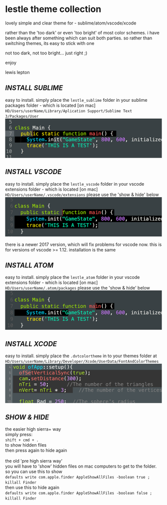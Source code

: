 # lestle theme collection
lovely simple and clear theme for - sublime/atom/vscode/xcode

rather than the 'too dark' or even 'too bright' of most color schemes. i have been always after something which can suit both parties.
so rather than switching themes, its easy to stick with one

not too dark, not too bright... just right ;)

enjoy

lewis lepton

***INSTALL SUBLIME***
---
easy to install. simply place the `lestle_sublime` folder in your sublime packages folder - which is located [on mac]
`HD/Users/userName/Library/Aplication Support/Sublime Text 3/Packages/User`
![image](sublime.png)

***INSTALL VSCODE***
---
easy to install. simply place the `lestle_vscode` folder in your vscode extensions folder - which is located [on mac]
`HD/Users/userName/.vscode/extensions`
please use the 'show & hide' below
![image](vscode.png)

there is a newer 2017 version, which will fix problems for vscode now. this is for versions of vscode >= 1.12. installation is the same

***INSTALL ATOM***
---
easy to install. simply place the `lestle_atom` folder in your vscode extensions folder - which is located [on mac]
`HD/Users/userName/.atom/packages`
please use the 'show & hide' below
![image](atom.png)

***INSTALL XCODE***
---
easy to install. simply place the `.dvtcolortheme` in to your themes folder at
`HD/Users/userName/Library/Developer/Xcode/UserData/FontAndColorThemes`
![image](xcode.png)

***SHOW & HIDE***
---
the easier high sierra+ way<br>
simply press:<br>
```shift + cmd + .```<br>
to show hidden files<br>
then press again to hide again<br>
<br>
the old 'pre high sierra way'<br>
you will have to 'show' hidden files on mac computers to get to the folder. so you can use this to show<br>
```defaults write com.apple.finder AppleShowAllFiles -boolean true ; killall Finder```<br>
then use this to hide again<br>
```defaults write com.apple.finder AppleShowAllFiles -boolean false ; killall Finder```
